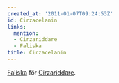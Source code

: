 ```yaml
---
created_at: '2011-01-07T09:24:53Z'
id: Cirzacelanin
links:
  mention:
  - Cirzariddare
  - Faliska
title: Cirzacelanin
---
```


[Faliska] för [Cirzariddare].

  [Faliska]: Faliska
  [Cirzariddare]: Cirzariddare
